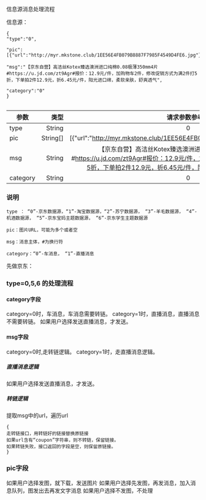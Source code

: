 信息源消息处理流程



信息源：

```
{
"type":"0",

"pic":[{"url":"http://myr.mkstone.club/1EE56E4FB079B8887F7985F4549D4FE6.jpg"}],

"msg":"【京东自营】高洁丝Kotex臻选澳洲进口纯棉0.08极薄350mm4片#https://u.jd.com/zt9Agr#报价：12.9元/件，加购物车2件，修改促销方式为满2件打5折，下单拍2件12.9元，折6.45元/件，阳光进口绵，柔软亲肤，舒爽透气",

"category":"0"
}


```

| 参数| 类型    |  请求参数参考值  | 
| --------   | -----:   | :----: |
| type      | String      |  0    |
| pic       | String[]    |  [{"url":"http://myr.mkstone.club/1EE56E4FB079B8887F7985F4549D4FE6.jpg"}]   |
| msg        | String      |   【京东自营】高洁丝Kotex臻选澳洲进口纯棉0.08极薄350mm4片#https://u.jd.com/zt9Agr#报价：12.9元/件，加购物车2件，修改促销方式为满2件打5折，下单拍2件12.9元，折6.45元/件，阳光进口绵，柔软亲肤，舒爽透气    |
| category        | String      |   0    |


### 说明

```
type ： “0”-京东数据源，“1”-淘宝数据源，“2”-苏宁数据源， “3”-羊毛数据源， “4”-机酒数据源， “5”-京东宝妈主题数据源， “6”-京东学生主题数据源

pic：图片URL，可能为多个或者空

msg：消息主体，#为换行符

category：“0”-车消息， “1”-直播消息

```


先做京东：

### type=0,5,6 的处理流程 

#### category字段

category=0时，车消息，车消息需要转链。
category=1时，直播消息，直播消息不需要转链。 如果用户选择发送直播消息，才发送。
   
#### msg字段
category=0时,走转链逻辑。
category=1时，走直播消息逻辑。

##### 直播消息逻辑
 如果用户选择发送直播消息，才发送。

##### 转链逻辑

提取msg中的url，遍历url
```
{ 
走转链接口，用转链好的链接替换原链接
如果url含有“coupon”字符串，则不转链，保留链接。
如果转链失败，接口返回的字段是空，则保留原链接。
}
```

### pic字段
如果用户选择发图，就下载，发送图片
如果用户选择先发图，再发消息，加入消息队列，图发出去再发文字消息
如果用户选择不发图，不处理

